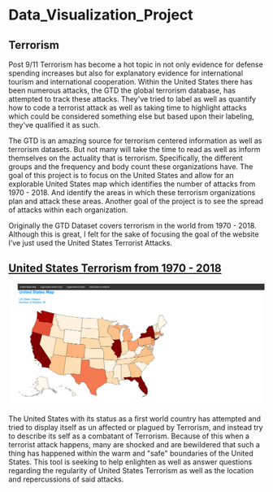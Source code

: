 # Data_Visualization_Project

## Terrorism 

Post 9/11 Terrorism has become a hot topic in not only evidence for defense spending increases but also for explanatory evidence for international tourism and international cooperation. Within the United States there has been numerous attacks, the GTD the global terrorism database, has attempted to track these attacks. They've tried to label as well as quantify how to code a terrorist attack as well as taking time to highlight attacks which could be considered something else but based upon their labeling, they've qualified it as such. 

The GTD is an amazing source for terrorism centered information as well as terrorism datasets. But not many will take the time to read as well as inform themselves on the actuality that is terrorism. Specifically, the different groups and the frequency and body count these organizations have. The goal of this project is to focus on the United States and allow for an explorable United States map which identifies the number of attacks from 1970 - 2018. And identify the areas in which these terrorism organizations plan and attack these areas. Another goal of the project is to see the spread of attacks within each organization.

Originally the GTD Dataset covers terrorism in the world from 1970 - 2018. Although this is great, I felt for the sake of focusing the goal of the website I’ve just used the United States Terrorist Attacks.



## [United States Terrorism from 1970 - 2018](https://scottbamfordj.github.io/Data_Visualization_Project/Project/)

![Alt text](Deliverables/UnitedStateTerrorism_Images.png )

The United States with its status as a first world country has attempted and tried to display itself as un affected or plagued by Terrorism, and instead try to describe its self as a combatant of Terrorism. Because of this when a terrorist attack happens, many are shocked and are bewildered that such a thing has happened within the warm and "safe" boundaries of the United States. This tool is seeking to help enlighten as well as answer questions regarding the regularity of United States Terrorism as well as the location and repercussions of said attacks.


